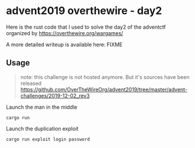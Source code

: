 # advent2019 overthewire - day2

Here is the rust code that I used to solve the day2 of the adventctf organized
by https://overthewire.org/wargames/

A more detailed writeup is available here: FIXME

## Usage

> note: this challenge is not hosted anymore.
> But it's sources have been released https://github.com/OverTheWireOrg/advent2019/tree/master/advent-challenges/2019-12-02_rev3

Launch the man in the middle
```
cargo run
```

Launch the duplication exploit
```
cargo run exploit login password
```
